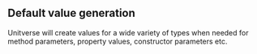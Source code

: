 ## Default value generation

Unitverse will create values for a wide variety of types when needed for method parameters, property values, constructor parameters etc.
